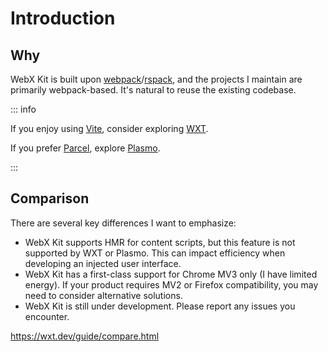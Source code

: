 # Introduction

## Why

WebX Kit is built upon [webpack](https://webpack.js.org/)/[rspack](https://www.rspack.dev/), and the projects I maintain are primarily webpack-based. It's natural to reuse the existing codebase.

::: info

If you enjoy using [Vite](https://vitejs.dev/), consider exploring [WXT](https://wxt.dev/).

If you prefer [Parcel](https://parceljs.org/), explore [Plasmo](https://docs.plasmo.com/).

:::

## Comparison

There are several key differences I want to emphasize:

- WebX Kit supports HMR for content scripts, but this feature is not supported by WXT or Plasmo. This can impact efficiency when developing an injected user interface.
- WebX Kit has a first-class support for Chrome MV3 only (I have limited energy). If your product requires MV2 or Firefox compatibility, you may need to consider alternative solutions.
- WebX Kit is still under development. Please report any issues you encounter.

https://wxt.dev/guide/compare.html
